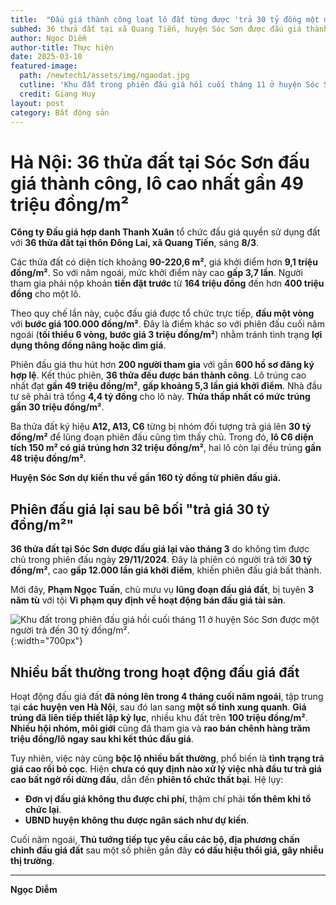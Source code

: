 ```yaml
---
title:  "Đấu giá thành công loạt lô đất từng được 'trả 30 tỷ đồng một m2' "
subhed: 36 thửa đất tại xã Quang Tiến, huyện Sóc Sơn được đấu giá thành công, trong đó lô trúng cao nhất gần 49 triệu đồng một m2.
author: Ngọc Diễm
author-title: Thực hiện
date: 2025-03-10
featured-image: 
  path: /newtech1/assets/img/ngaodat.jpg
  cutline: 'Khu đất trong phiên đấu giá hồi cuối tháng 11 ở huyện Sóc Sơn được một người trả đến 30 tỷ đồng một m2.'
  credit: Giang Huy
layout: post
category: Bất động sản
---
```

# Hà Nội: 36 thửa đất tại Sóc Sơn đấu giá thành công, lô cao nhất gần 49 triệu đồng/m²  

**Công ty Đấu giá hợp danh Thanh Xuân** tổ chức đấu giá quyền sử dụng đất với **36 thửa đất tại thôn Đông Lai, xã Quang Tiến**, sáng **8/3**.  

Các thửa đất có diện tích khoảng **90-220,6 m²**, giá khởi điểm hơn **9,1 triệu đồng/m²**. So với năm ngoái, mức khởi điểm này cao **gấp 3,7 lần**. Người tham gia phải nộp khoản **tiền đặt trước** từ **164 triệu đồng** đến hơn **400 triệu đồng** cho một lô.  

Theo quy chế lần này, cuộc đấu giá được tổ chức trực tiếp, **đấu một vòng** với **bước giá 100.000 đồng/m²**. Đây là điểm khác so với phiên đấu cuối năm ngoái (**tối thiểu 6 vòng, bước giá 3 triệu đồng/m²**) nhằm tránh tình trạng **lợi dụng thông đồng nâng hoặc dìm giá**.  

Phiên đấu giá thu hút hơn **200 người tham gia** với gần **600 hồ sơ đăng ký hợp lệ**. Kết thúc phiên, **36 thửa đều được bán thành công**. Lô trúng cao nhất đạt **gần 49 triệu đồng/m²**, **gấp khoảng 5,3 lần giá khởi điểm**. Nhà đầu tư sẽ phải trả tổng **4,4 tỷ đồng** cho lô này. **Thửa thấp nhất có mức trúng gần 30 triệu đồng/m²**.  

Ba thửa đất ký hiệu **A12, A13, C6** từng bị nhóm đối tượng trả giá lên **30 tỷ đồng/m²** để lũng đoạn phiên đấu cũng tìm thấy chủ. Trong đó, **lô C6 diện tích 150 m² có giá trúng hơn 32 triệu đồng/m²**, hai lô còn lại đều trúng **gần 48 triệu đồng/m²**.  

**Huyện Sóc Sơn dự kiến thu về gần 160 tỷ đồng từ phiên đấu giá.**  

## Phiên đấu giá lại sau bê bối "trả giá 30 tỷ đồng/m²"  

**36 thửa đất tại Sóc Sơn được đấu giá lại vào tháng 3** do không tìm được chủ trong phiên đấu ngày **29/11/2024**. Đây là phiên có người trả tới **30 tỷ đồng/m²**, cao **gấp 12.000 lần giá khởi điểm**, khiến phiên đấu giá bất thành.  

Mới đây, **Phạm Ngọc Tuấn**, chủ mưu vụ **lũng đoạn đấu giá đất**, bị tuyên **3 năm tù** với tội **Vi phạm quy định về hoạt động bán đấu giá tài sản**.  

![*Khu đất trong phiên đấu giá hồi cuối tháng 11 ở huyện Sóc Sơn được một người trả đến 30 tỷ đồng/m².*](/newtech1/assets/img/ngaodat.jpg){:width="700px"}

## Nhiều bất thường trong hoạt động đấu giá đất  

Hoạt động đấu giá đất **đã nóng lên trong 4 tháng cuối năm ngoái**, tập trung tại **các huyện ven Hà Nội**, sau đó lan sang **một số tỉnh xung quanh**. **Giá trúng đã liên tiếp thiết lập kỷ lục**, nhiều khu đất trên **100 triệu đồng/m²**. **Nhiều hội nhóm, môi giới** cũng đã tham gia và **rao bán chênh hàng trăm triệu đồng/lô ngay sau khi kết thúc đấu giá**.  

Tuy nhiên, việc này cũng **bộc lộ nhiều bất thường**, phổ biến là **tình trạng trả giá cao rồi bỏ cọc**. Hiện **chưa có quy định nào xử lý việc nhà đầu tư trả giá cao bất ngờ rồi dừng đấu**, dẫn đến **phiên tổ chức thất bại**. Hệ lụy:  

- **Đơn vị đấu giá không thu được chi phí**, thậm chí phải **tốn thêm khi tổ chức lại**.  
- **UBND huyện không thu được ngân sách như dự kiến**.  

Cuối năm ngoái, **Thủ tướng tiếp tục yêu cầu các bộ, địa phương chấn chỉnh đấu giá đất** sau một số phiên gần đây **có dấu hiệu thổi giá, gây nhiễu thị trường**.  

---

**Ngọc Diễm**
